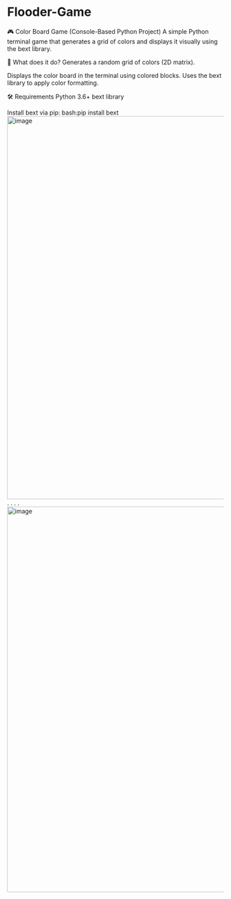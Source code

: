 # Flooder-Game
🎮 Color Board Game (Console-Based Python Project)
A simple Python terminal game that generates a grid of colors and displays it visually using the bext library.

🧩 What does it do?
Generates a random grid of colors (2D matrix).

Displays the color board in the terminal using colored blocks.
Uses the bext library to apply color formatting.

🛠️ Requirements
Python 3.6+
bext library

Install bext via pip:
bash:pip install bext
<img width="885" height="889" alt="image" src="https://github.com/user-attachments/assets/4d3124f9-433e-4a60-8137-acc264035b11" />
.
.
.
.
<img width="921" height="895" alt="image" src="https://github.com/user-attachments/assets/b2b74031-abba-4998-9fc7-5835bc22f9bc" />
